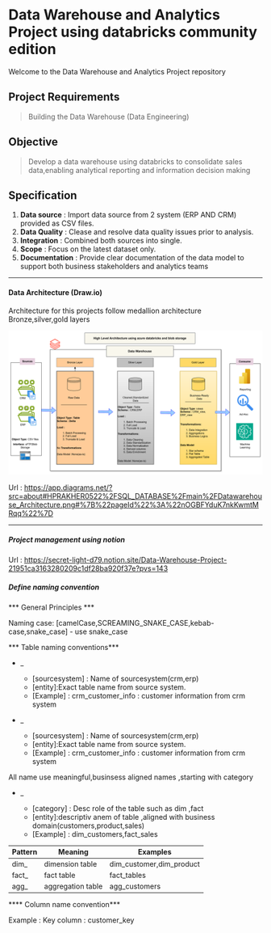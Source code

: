 # Data Warehouse and Analytics Project using databricks community edition
Welcome to the Data Warehouse and Analytics Project repository


 ## Project Requirements

 > Building the Data Warehouse (Data Engineering)

 ## Objective

 > Develop a data warehouse using databricks to consolidate sales data,enabling analytical reporting and information decision making
 

 ## Specification

1. **Data source**  : Import data source from 2 system (ERP AND CRM) provided as CSV files.
2. **Data Quality** : Clease and resolve data quality issues prior to analysis.
3. **Integration** : Combined both sources into single.
4. **Scope** :  Focus on the latest dataset only.
5. **Documentation** : Provide clear documentation of the data model to support both business stakeholders and analytics teams 


----------------------------------------------------------------------------------------------------------------------------------

#### Data Architecture (Draw.io)

Architecture for this projects follow medallion architecture Bronze,silver,gold layers

![img_1.png](img_1.png)

Url : https://app.diagrams.net/?src=about#HPRAKHER0522%2FSQL_DATABASE%2Fmain%2FDatawarehouse_Architecture.png#%7B%22pageId%22%3A%22nOGBFYduK7nkKwmtMRqq%22%7D

-------------------------------------------------------------------------------------------------------------------------

##### Project management using notion 

Url : https://secret-light-d79.notion.site/Data-Warehouse-Project-21951ca3163280209c1df28ba920f37e?pvs=143

##### Define naming convention 

*** General Principles ***

Naming case: [camelCase,SCREAMING_SNAKE_CASE,kebab-case,snake_case]  - use snake_case

*** Table naming conventions***


<!-- Bronze layer  -->
* <sourcesystem>_<entity>
  * [sourcesystem] : Name of sourcesystem(crm,erp)
  * [entity]:Exact table name from source system.
  * [Example] : crm_customer_info : customer information from crm system
<!-- Bronze layer  -->

<!-- Silver layer  -->
* <sourcesystem>_<entity>
  * [sourcesystem] : Name of sourcesystem(crm,erp)
  * [entity]:Exact table name from source system.
  * [Example] : crm_customer_info : customer information from crm system
<!-- Silver layer  -->

<!-- Gold layer  --> All name use meaningful,businsess aligned names ,starting with category
* <category>_<entity>
  * [category] : Desc role of the table such as dim ,fact
  * [entity]:descriptiv anem of table ,aligned with business domain(customers,product,sales)
  * [Example] : dim_customers,fact_sales

| Pattern | Meaning           | Examples                 |
|---------|-------------------|--------------------------|
| dim_    | dimension table   | dim_customer,dim_product |
| fact_   | fact table        | fact_tables              |
| agg_    | aggregation table | agg_customers            |

<!-- Gold layer  -->

**** Column name convention***

Example :  Key column : customer_key

